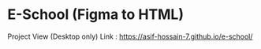 # E-School (Figma to HTML)
Project View (Desktop only) Link : https://asif-hossain-7.github.io/e-school/
